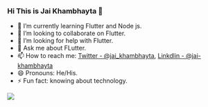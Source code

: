 ### Hi This is Jai Khambhayta 👋

- 🌱 I’m currently learning Flutter and Node js.
- 👯 I’m looking to collaborate on Flutter.
- 🤔 I’m looking for help with Flutter.
- 💬 Ask me about FLutter.
- 📫 How to reach me: [Twitter - @jai_khambhayta](https://twitter.com/jai_khambhayta), [Linkdlin - @jai-khambhayta](https://in.linkedin.com/in/jai-khambhayta-9b88b256)
- 😄 Pronouns: He/His. 
- ⚡ Fun fact: knowing about technology.


<img src="https://github-readme-stats.vercel.app/api?username=khambhaytajaydip&show_icons=true&title_color=fff&icon_color=79ff97&text_color=9f9f9f&bg_color=151515">
